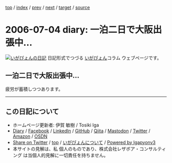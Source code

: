 [top](../index.html) 
 / [index](index.html) 
 / [prev](ig060702.html) 
 / [next](ig060705.html) 
 / [target](https://www.igapyon.jp/igapyon/diary/2006/ig060704.html) 
 / [source](https://github.com/igapyon/diary/blob/master/2006/ig060704.src.md) 

2006-07-04 diary: 一泊二日で大阪出張中…
=====================================================================================================
[![いがぴょんの日記](https://www.igapyon.jp/igapyon/diary/images/iga200306s.jpg "いがぴょん")](https://www.igapyon.jp/igapyon/diary/memo/memoigapyon.html) 日記形式でつづる [いがぴょん](https://www.igapyon.jp/igapyon/diary/memo/memoigapyon.html)コラム ウェブページです。

## 一泊二日で大阪出張中…

疲労が蓄積しつつあります。


----------------------------------------------------------------------------------------------------

## この日記について

* ホームページ更新者: 伊賀 敏樹 / Tosiki Iga
* [Diary](https://www.igapyon.jp/igapyon/diary/) / [Facebook](https://www.facebook.com/igapyon) / [LinkedIn](https://www.linkedin.com/in/toshikiiga) / [GitHub](https://github.com/igapyon) / [Qiita](https://qiita.com/igapyon) / [Mastodon](https://social.vivaldi.net/@igapyon) / [Twitter](https://twitter.com/ToshikiIga) / [Amazon](https://www.amazon.co.jp/%E4%BC%8A%E8%B3%80-%E6%95%8F%E6%A8%B9/e/B004LTQWCQ) / [OSDN](https://ja.osdn.net/users/iga/)
* [Share on Twitter](https://twitter.com/intent/tweet?hashtags=igapyon%2Cdiary%2C%E3%81%84%E3%81%8C%E3%81%B4%E3%82%87%E3%82%93&text=%E4%B8%80%E6%B3%8A%E4%BA%8C%E6%97%A5%E3%81%A7%E5%A4%A7%E9%98%AA%E5%87%BA%E5%BC%B5%E4%B8%AD%E2%80%A6&url=https%3A%2F%2Fwww.igapyon.jp%2Figapyon%2Fdiary%2F2006%2Fig060704.html) / [top](../index.html) / [いがぴょんについて](https://www.igapyon.jp/igapyon/diary/memo/memoigapyon.html) / [Powered by Igapyonv3](https://github.com/igapyon/igapyonv3)
* 本サイトの見解は、私 個人のものであり、株式会社レザボア・コンサルティング は当個人的見解に一切責任を持ちません。 
